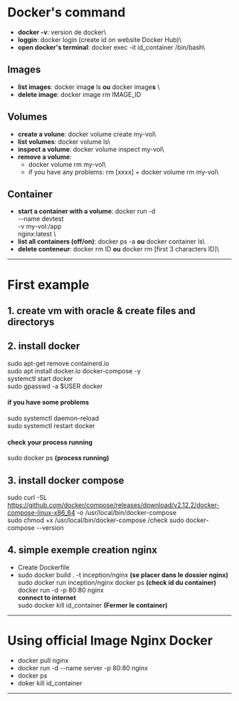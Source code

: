 # Docker's command
 - **docker -v**: version de docker\
 - **loggin**: docker login (create id on website Docker Hub)\
 - **open  docker's terminal**: docker exec -it id_container /bin/bash\

 ## Images
 - **list images**: docker imag**e** ls **ou** docker image**s** \
 - **delete image**: docker image rm IMAGE_ID
 
 ## Volumes
 - **create a volune**: docker volume create my-vol\
 - **list volumes**: docker volume ls\
 - **inspect a volume**: docker volume inspect my-vol\
 - **remove a volume**:
    - docker volume rm my-vol\
    - if you have any problems: rm [xxxx] + docker volume rm my-vol\

 ## Container
 - **start a container with a volume**: docker run -d \
  --name devtest \
  -v my-vol:/app \
  nginx:latest \
 - **list all containers (off/on)**: docker ps -a **ou** docker container ls\
 - **delete conteneur**: docker rm ID **ou** docker rm [first 3 characters ID]\

---

# First example

## 1. create vm with oracle & create files and directorys
## 2. install docker
sudo apt-get remove containerd.io\
sudo apt install docker.io docker-compose -y\
systemctl start docker\
sudo gpasswd -a $USER docker
#### if you have some problems
sudo systemctl daemon-reload\
sudo systemctl restart docker
#### check your process running
sudo docker ps **(process running)**

## 3. install docker compose
sudo curl -SL https://github.com/docker/compose/releases/download/v2.12.2/docker-compose-linux-x86_64 -o /usr/local/bin/docker-compose\
sudo chmod +x /usr/local/bin/docker-compose
/check
sudo docker-compose --version

## 4. simple exemple creation nginx
- Create Dockerfile
- sudo docker build . -t inception/nginx **(se placer dans le dossier nginx)**\
sudo docker run inception/nginx
docker ps **(check id du container)**\
docker run -d -p 80:80 nginx\
**connect to internet** \
sudo docker kill id_container  **(Fermer le container)**

---

# Using official Image Nginx Docker
- docker pull nginx
- docker run -d --name server -p 80:80 nginx
- docker ps
- doker kill id_container


---


